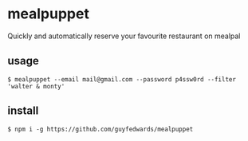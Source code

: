 # mealpuppet

Quickly and automatically reserve your favourite restaurant on mealpal

## usage
```
$ mealpuppet --email mail@gmail.com --password p4ssw0rd --filter 'walter & monty'
```

## install
```
$ npm i -g https://github.com/guyfedwards/mealpuppet
```
